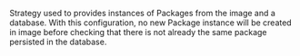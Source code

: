 Strategy used to provides instances of Packages from the image and a database.
With this configuration, no new Package instance will be created in image before checking that there is not already the same package persisted in the database.